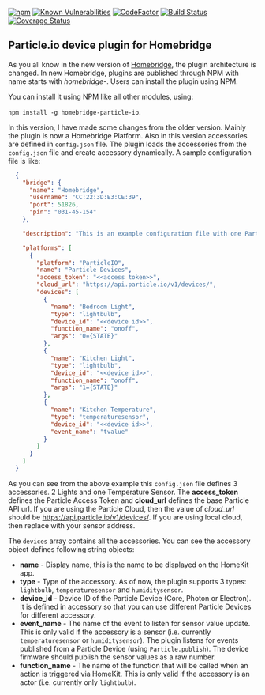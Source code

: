 [![npm][npm-image]][npm-url] [![Known Vulnerabilities](https://snyk.io/test/github/norman-thomas/homebridge-particle-io/badge.svg)](https://snyk.io/test/github/norman-thomas/homebridge-particle-io)
 [![CodeFactor](https://www.codefactor.io/repository/github/norman-thomas/homebridge-particle-io/badge)](https://www.codefactor.io/repository/github/norman-thomas/homebridge-particle-io) [![Build Status](https://travis-ci.org/norman-thomas/homebridge-particle-io.svg)](https://travis-ci.org/norman-thomas/homebridge-particle-io) [![Coverage Status](https://coveralls.io/repos/github/norman-thomas/homebridge-particle-io/badge.svg)](https://coveralls.io/github/norman-thomas/homebridge-particle-io)

[npm-image]: https://img.shields.io/npm/v/homebridge-particle-io.svg?style=flat
[npm-url]: https://npmjs.org/package/homebridge-particle-io


**Particle.io device plugin for Homebridge**
-------------------------------------

As you all know in the new version of [Homebridge](https://github.com/nfarina/homebridge), the plugin architecture is changed. In new Homebridge, plugins are published through NPM with name starts with *homebridge-*. Users can install the plugin using NPM.

You can install it using NPM like all other modules, using:

`npm install -g homebridge-particle-io`.

In this version, I have made some changes from the older version. Mainly the plugin is now a Homebridge Platform. Also in this version accessories are defined in `config.json` file. The plugin loads the accessories from the `config.json` file and create accessory dynamically. A sample configuration file is like:

```JSON
  {
    "bridge": {
      "name": "Homebridge",
      "username": "CC:22:3D:E3:CE:39",
      "port": 51826,
      "pin": "031-45-154"
    },

    "description": "This is an example configuration file with one Particle platform and 3 accessories, two lights and a temperature sensor. You should replace the access token and device id placeholder with your access token and device id",

    "platforms": [
      {
        "platform": "ParticleIO",
        "name": "Particle Devices",
        "access_token": "<<access token>>",
        "cloud_url": "https://api.particle.io/v1/devices/",
        "devices": [
          {
            "name": "Bedroom Light",
            "type": "lightbulb",
            "device_id": "<<device id>>",
            "function_name": "onoff",
            "args": "0={STATE}"
          },
          {
            "name": "Kitchen Light",
            "type": "lightbulb",
            "device_id": "<<device id>>",
            "function_name": "onoff",
            "args": "1={STATE}"
          },
          {
            "name": "Kitchen Temperature",
            "type": "temperaturesensor",
            "device_id": "<<device id>>",
            "event_name": "tvalue"
          }
        ]
      }
    ]
  }
```

As you can see from the above example this `config.json` file defines 3 accessories. 2 Lights and one Temperature Sensor. The **access_token** defines the Particle Access Token and **cloud_url** defines the base Particle API url. If you are using the Particle Cloud, then the value of *cloud_url* should be https://api.particle.io/v1/devices/. If you are using local cloud, then replace with your sensor address.

The `devices` array contains all the accessories. You can see the accessory object defines following string objects:

 - **name** - Display name, this is the name to be displayed on the HomeKit app.
 - **type** - Type of the accessory. As of now, the plugin supports 3 types: `lightbulb`, `temperaturesensor` and `humiditysensor`.
 - **device_id** - Device ID of the Particle Device (Core, Photon or Electron). It is defined in accessory so that you can use different Particle Devices for different accessory.
 - **event_name** - The name of the event to listen for sensor value update. This is only valid if the accessory is a sensor (i.e. currently `temperaturesensor` or `humiditysensor`). The plugin listens for events published from a Particle Device (using `Particle.publish`). The device firmware should publish the sensor values as a raw number.
 - **function_name** - The name of the function that will be called when an action is triggered via HomeKit. This is only valid if the accessory is an actor (i.e. currently only `lightbulb`).

